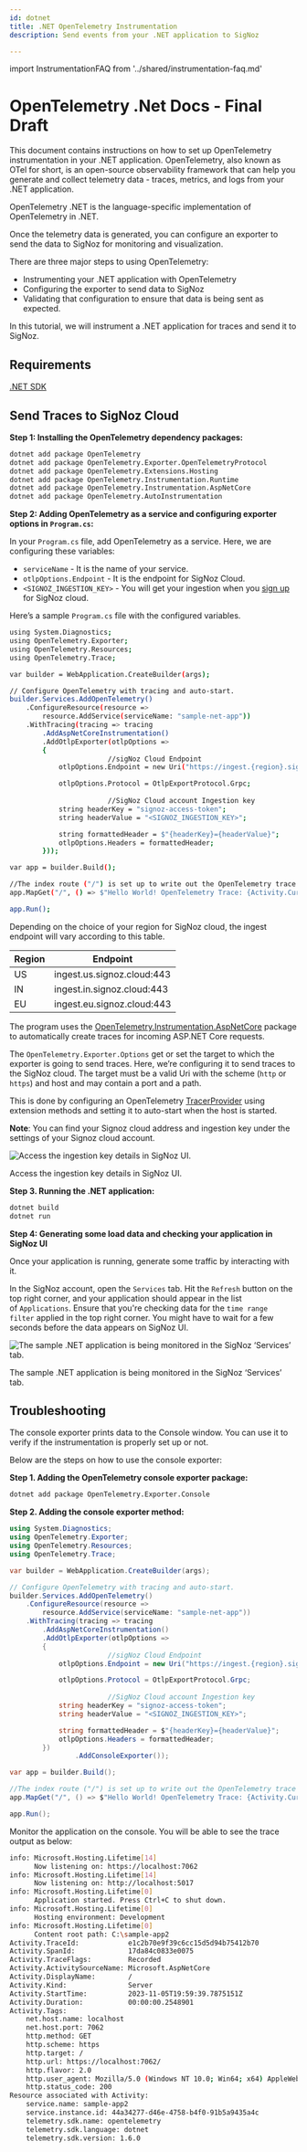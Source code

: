 ```yaml
---
id: dotnet
title: .NET OpenTelemetry Instrumentation
description: Send events from your .NET application to SigNoz

---
```


import InstrumentationFAQ from '../shared/instrumentation-faq.md'


# OpenTelemetry .Net Docs - Final Draft

This document contains instructions on how to set up OpenTelemetry instrumentation in your .NET application. OpenTelemetry, also known as OTel for short, is an open-source observability framework that can help you generate and collect telemetry data - traces, metrics, and logs from your .NET application.

OpenTelemetry .NET is the language-specific implementation of OpenTelemetry in .NET.

Once the telemetry data is generated, you can configure an exporter to send the data to SigNoz for monitoring and visualization.

There are three major steps to using OpenTelemetry:

- Instrumenting your .NET application with OpenTelemetry
- Configuring the exporter to send data to SigNoz
- Validating that configuration to ensure that data is being sent as expected.

In this tutorial, we will instrument a .NET application for traces and send it to SigNoz.

## Requirements

[.NET SDK](https://dotnet.microsoft.com/en-us/download)

## Send Traces to SigNoz Cloud

**Step 1: Installing the OpenTelemetry dependency packages:**

```bash
dotnet add package OpenTelemetry
dotnet add package OpenTelemetry.Exporter.OpenTelemetryProtocol 
dotnet add package OpenTelemetry.Extensions.Hosting
dotnet add package OpenTelemetry.Instrumentation.Runtime
dotnet add package OpenTelemetry.Instrumentation.AspNetCore 
dotnet add package OpenTelemetry.AutoInstrumentation
```

**Step 2: Adding OpenTelemetry as a service and configuring exporter options in `Program.cs`:**

In your `Program.cs` file, add OpenTelemetry as a service. Here, we are configuring these variables:

- `serviceName` - It is the name of your service.
- `otlpOptions.Endpoint` - It is the endpoint for SigNoz Cloud.
- `<SIGNOZ_INGESTION_KEY>` - You will get your ingestion when you [sign up](https://signoz.io/teams/) for SigNoz cloud.

Here’s a sample `Program.cs` file with the configured variables.

```bash
using System.Diagnostics;
using OpenTelemetry.Exporter;
using OpenTelemetry.Resources;
using OpenTelemetry.Trace;

var builder = WebApplication.CreateBuilder(args);

// Configure OpenTelemetry with tracing and auto-start.
builder.Services.AddOpenTelemetry()
    .ConfigureResource(resource => 
		resource.AddService(serviceName: "sample-net-app"))
    .WithTracing(tracing => tracing
        .AddAspNetCoreInstrumentation()
        .AddOtlpExporter(otlpOptions =>
        {
						//sigNoz Cloud Endpoint 
            otlpOptions.Endpoint = new Uri("https://ingest.{region}.signoz.cloud:443");

            otlpOptions.Protocol = OtlpExportProtocol.Grpc;
						
						//SigNoz Cloud account Ingestion key
            string headerKey = "signoz-access-token";
            string headerValue = "<SIGNOZ_INGESTION_KEY>";

            string formattedHeader = $"{headerKey}={headerValue}";
            otlpOptions.Headers = formattedHeader;
        }));

var app = builder.Build();

//The index route ("/") is set up to write out the OpenTelemetry trace information on the response:
app.MapGet("/", () => $"Hello World! OpenTelemetry Trace: {Activity.Current?.Id}");

app.Run();
```

Depending on the choice of your region for SigNoz cloud, the ingest endpoint will vary according to this table.

| Region | Endpoint |
| --- | --- |
| US | ingest.us.signoz.cloud:443 |
| IN | ingest.in.signoz.cloud:443 |
| EU | ingest.eu.signoz.cloud:443 |

The program uses the [OpenTelemetry.Instrumentation.AspNetCore](https://github.com/open-telemetry/opentelemetry-dotnet/blob/main/src/OpenTelemetry.Instrumentation.AspNetCore/README.md) package to automatically create traces for incoming ASP.NET Core requests.

The `OpenTelemetry.Exporter.Options` get or set the target to which the exporter is going to send traces. Here, we’re configuring it to send traces to the SigNoz cloud. The target must be a valid Uri with the scheme (`http` or `https`) and host and may contain a port and a path.

This is done by configuring an OpenTelemetry [TracerProvider](https://github.com/open-telemetry/opentelemetry-dotnet/blob/main/docs/trace/customizing-the-sdk/README.MD#tracerprovider) using extension methods and setting it to auto-start when the host is started.

**Note**: You can find your Signoz cloud address and ingestion key under the settings of your Signoz cloud account.

![Access the ingestion key details in SigNoz UI.](OpenTelemetry%20Net%20Docs%20-%20Final%20Draft%2040fca4dcbadd48028c7b80148bfaf51e/ingestion-key-details.png)

Access the ingestion key details in SigNoz UI.

**Step 3. Running the .NET application:**

```bash
dotnet build
dotnet run
```

**Step 4: Generating some load data and checking your application in SigNoz UI**

Once your application is running, generate some traffic by interacting with it.

In the SigNoz account, open the `Services` tab. Hit the `Refresh` button on the top right corner, and your application should appear in the list of `Applications`. Ensure that you're checking data for the `time range filter` applied in the top right corner. You might have to wait for a few seconds before the data appears on SigNoz UI.

![The sample .NET application is being monitored in the SigNoz ‘Services’ tab.](OpenTelemetry%20Net%20Docs%20-%20Final%20Draft%2040fca4dcbadd48028c7b80148bfaf51e/Untitled.webp)

The sample .NET application is being monitored in the SigNoz ‘Services’ tab.

## Troubleshooting

The console exporter prints data to the Console window. You can use it to verify if the instrumentation is properly set up or not.

Below are the steps on how to use the console exporter:

**Step 1. Adding the OpenTelemetry console exporter package:**

```bash
dotnet add package OpenTelemetry.Exporter.Console 
```

**Step 2. Adding the console exporter method:**

```csharp
using System.Diagnostics;
using OpenTelemetry.Exporter;
using OpenTelemetry.Resources;
using OpenTelemetry.Trace;

var builder = WebApplication.CreateBuilder(args);

// Configure OpenTelemetry with tracing and auto-start.
builder.Services.AddOpenTelemetry()
    .ConfigureResource(resource => 
		resource.AddService(serviceName: "sample-net-app"))
    .WithTracing(tracing => tracing
        .AddAspNetCoreInstrumentation()
        .AddOtlpExporter(otlpOptions =>
        {
						//sigNoz Cloud Endpoint 
            otlpOptions.Endpoint = new Uri("https://ingest.{region}.signoz.cloud:443");

            otlpOptions.Protocol = OtlpExportProtocol.Grpc;
						
						//SigNoz Cloud account Ingestion key
            string headerKey = "signoz-access-token";
            string headerValue = "<SIGNOZ_INGESTION_KEY>";

            string formattedHeader = $"{headerKey}={headerValue}";
            otlpOptions.Headers = formattedHeader;
        })
				.AddConsoleExporter());

var app = builder.Build();

//The index route ("/") is set up to write out the OpenTelemetry trace information on the response:
app.MapGet("/", () => $"Hello World! OpenTelemetry Trace: {Activity.Current?.Id}");

app.Run();
```

Monitor the application on the console. You will be able to see the trace output as below:

```bash
info: Microsoft.Hosting.Lifetime[14]
      Now listening on: https://localhost:7062
info: Microsoft.Hosting.Lifetime[14]
      Now listening on: http://localhost:5017
info: Microsoft.Hosting.Lifetime[0]
      Application started. Press Ctrl+C to shut down.
info: Microsoft.Hosting.Lifetime[0]
      Hosting environment: Development
info: Microsoft.Hosting.Lifetime[0]
      Content root path: C:\sample-app2
Activity.TraceId:            e1c2b70e9f39c6cc15d5d94b75412b70
Activity.SpanId:             17da84c0833e0075
Activity.TraceFlags:         Recorded
Activity.ActivitySourceName: Microsoft.AspNetCore
Activity.DisplayName:        /
Activity.Kind:               Server
Activity.StartTime:          2023-11-05T19:59:39.7875151Z
Activity.Duration:           00:00:00.2548901
Activity.Tags:
    net.host.name: localhost
    net.host.port: 7062
    http.method: GET
    http.scheme: https
    http.target: /
    http.url: https://localhost:7062/
    http.flavor: 2.0
    http.user_agent: Mozilla/5.0 (Windows NT 10.0; Win64; x64) AppleWebKit/537.36 (KHTML, like Gecko) Chrome/118.0.0.0 Safari/537.36
    http.status_code: 200
Resource associated with Activity:
    service.name: sample-app2
    service.instance.id: 44a34277-d46e-4758-b4f0-91b5a9435a4c
    telemetry.sdk.name: opentelemetry
    telemetry.sdk.language: dotnet
    telemetry.sdk.version: 1.6.0
```

<p>&nbsp;</p>

<!-- <p align="center">

[![Book meeting](/img/docs/ZoomCTA1.png)](https://calendly.com/pranay-signoz/instrumentation-office-hrs)

</p> -->

<InstrumentationFAQ />